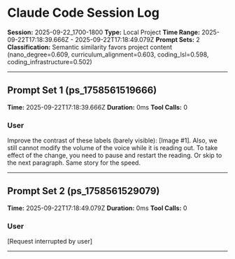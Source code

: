 # Claude Code Session Log

**Session:** 2025-09-22_1700-1800
**Type:** Local Project
**Time Range:** 2025-09-22T17:18:39.666Z - 2025-09-22T17:18:49.079Z
**Prompt Sets:** 2
**Classification:** Semantic similarity favors project content (nano_degree=0.609, curriculum_alignment=0.603, coding_lsl=0.598, coding_infrastructure=0.502)

---

<a name="ps_1758561519666"></a>
## Prompt Set 1 (ps_1758561519666)

**Time:** 2025-09-22T17:18:39.666Z
**Duration:** 0ms
**Tool Calls:** 0

### User



Improve the contrast of these labels (barely visible): [Image #1]. Also, we still cannot modify the volume of the voice while it is reading out. To take effect of the change, you need to pause and restart the reading. Or skip to the next paragraph. Same story for the speed.

---

<a name="ps_1758561529079"></a>
## Prompt Set 2 (ps_1758561529079)

**Time:** 2025-09-22T17:18:49.079Z
**Duration:** 0ms
**Tool Calls:** 0

### User

[Request interrupted by user]

---

